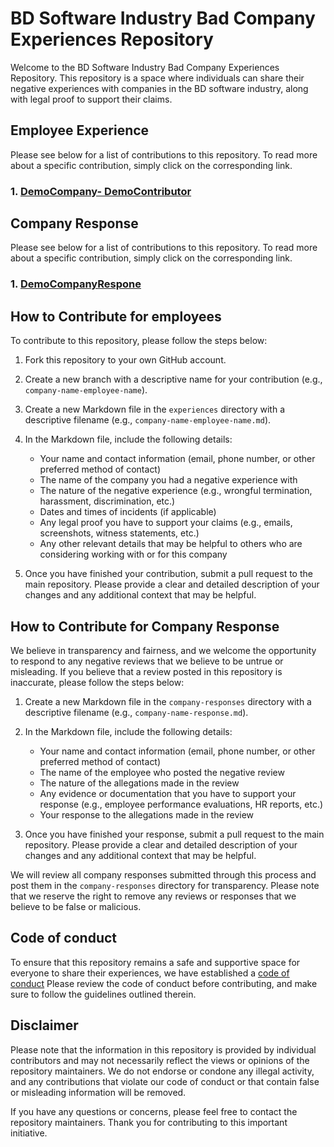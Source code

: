 # BD Software Industry Bad Company Experiences Repository
Welcome to the BD Software Industry Bad Company Experiences Repository. This repository is a space where individuals can share their negative experiences with companies in the BD software industry, along with legal proof to support their claims.

## Employee Experience

Please see below for a list of contributions to this repository. To read more about a specific contribution, simply click on the corresponding link.


### 1. [DemoCompany- DemoContributor](experiences/demoCompanyName-demoContributorName.md)


## Company Response

Please see below for a list of contributions to this repository. To read more about a specific contribution, simply click on the corresponding link.
### 1. [DemoCompanyRespone](company-response/demoCompnayResponse.md)

## How to Contribute for employees

To contribute to this repository, please follow the steps below:

1. Fork this repository to your own GitHub account.
2. Create a new branch with a descriptive name for your contribution (e.g., `company-name-employee-name`).
3. Create a new Markdown file in the `experiences` directory with a descriptive filename (e.g., `company-name-employee-name.md`).
4. In the Markdown file, include the following details:

   - Your name and contact information (email, phone number, or other preferred method of contact)
   - The name of the company you had a negative experience with
   - The nature of the negative experience (e.g., wrongful termination, harassment, discrimination, etc.)
   - Dates and times of incidents (if applicable)
   - Any legal proof you have to support your claims (e.g., emails, screenshots, witness statements, etc.)
   - Any other relevant details that may be helpful to others who are considering working with or for this company

5. Once you have finished your contribution, submit a pull request to the main repository. Please provide a clear and detailed description of your changes and any additional context that may be helpful.

## How to Contribute for Company Response

We believe in transparency and fairness, and we welcome the opportunity to respond to any negative reviews that we believe to be untrue or misleading. If you believe that a review posted in this repository is inaccurate, please follow the steps below:

1. Create a new Markdown file in the `company-responses` directory with a descriptive filename (e.g., `company-name-response.md`).
2. In the Markdown file, include the following details:

   - Your name and contact information (email, phone number, or other preferred method of contact)
   - The name of the employee who posted the negative review
   - The nature of the allegations made in the review
   - Any evidence or documentation that you have to support your response (e.g., employee performance evaluations, HR reports, etc.)
   - Your response to the allegations made in the review

3. Once you have finished your response, submit a pull request to the main repository. Please provide a clear and detailed description of your changes and any additional context that may be helpful.

We will review all company responses submitted through this process and post them in the `company-responses` directory for transparency. Please note that we reserve the right to remove any reviews or responses that we believe to be false or malicious.


## Code of conduct
To ensure that this repository remains a safe and supportive space for everyone to share their experiences, we have established a [code of conduct](https://github.com/secretXagent/BD-Software-Industry-Bad-Company-Experiences-Repository/blob/main/CODE_OF_CONDUCT.md) Please review the code of conduct before contributing, and make sure to follow the guidelines outlined therein.

## Disclaimer
Please note that the information in this repository is provided by individual contributors and may not necessarily reflect the views or opinions of the repository maintainers. We do not endorse or condone any illegal activity, and any contributions that violate our code of conduct or that contain false or misleading information will be removed.

If you have any questions or concerns, please feel free to contact the repository maintainers. Thank you for contributing to this important initiative.
